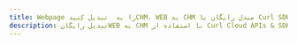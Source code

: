 ---title: Webpage را به  تبدیل کنیدCHM، WEB به CHM مبدل رایگان یا Curl SDKdescription: تبدیل رایگانWEB به CHM با استفاده از Curl Cloud APIs & SDK همچنین اسناد PDF را در Cloud ایجاد، ویرایش و رندر کنید.---